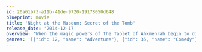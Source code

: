 ```yaml
---
id: 20a61b73-a11b-41de-9720-19178050d648
blueprint: movie
title: 'Night at the Museum: Secret of the Tomb'
release_date: '2014-12-17'
overview: 'When the magic powers of The Tablet of Ahkmenrah begin to die out, Larry Daley (Ben Stiller) spans the globe, uniting favorite and new characters while embarking on an epic quest to save the magic before it is gone forever.'
genres: '[{"id": 12, "name": "Adventure"}, {"id": 35, "name": "Comedy"}, {"id": 14, "name": "Fantasy"}, {"id": 10751, "name": "Family"}]'
---
```

